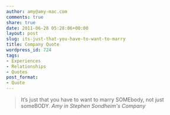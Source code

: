 ```yaml
---
author: amy@amy-mac.com
comments: true
share: true
date: 2011-06-28 05:28:06+00:00
layout: post
slug: its-just-that-you-have-to-want-to-marry
title: Company Quote
wordpress_id: 724
tags:
- Experiences
- Relationships
- Quotes
post_format:
- Quote
---
```


<blockquote>
  It’s just that you have to want to marry SOMEbody, not just someBODY.
  <cite>Amy in Stephen Sondheim's Company</cite>
</blockquote>
